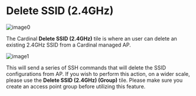 Delete SSID (2.4GHz)
====================

![image0](http://cardinal.mcclunetechnologies.net/wp-content/uploads/2017/10/img_59f7ea527590b.png)

The Cardinal **Delete SSID (2.4GHz)** tile is where an user can delete
an existing 2.4GHz SSID from a Cardinal managed AP.

![image1](http://cardinal.mcclunetechnologies.net/wp-content/uploads/2017/10/img_59f7ea8e57848.png)

This will send a series of SSH commands that will delete the SSID
configurations from AP. If you wish to perform this action, on a wider
scale, please use the **Delete SSID (2.4GHz) (Group)** tile. Please make
sure you create an access point group before utilizing this feature.
